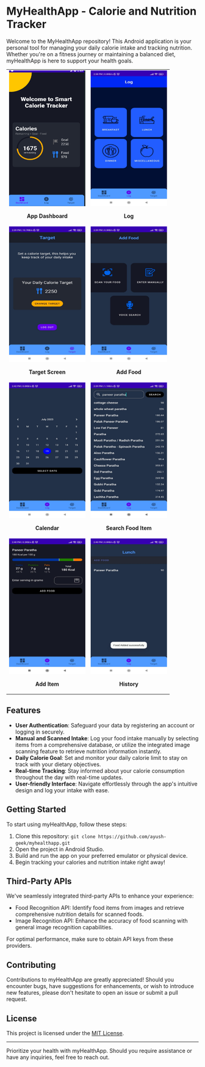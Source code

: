 # MyHealthApp - Calorie and Nutrition Tracker

Welcome to the MyHealthApp repository! This Android application is your personal tool for managing your daily calorie intake and tracking nutrition. Whether you're on a fitness journey or maintaining a balanced diet, myHealthApp is here to support your health goals.

<table align="center">
  <tr>
    <td align="center">
      <img src="dashboard.png" alt="App Dashboard" width="200" height="355">
      <p><strong>App Dashboard</strong></p>
    </td>
    <td align="center">
      <img src="Log.jpg" alt="Log" width="200" height="355">
      <p><strong>Log</strong></p>
    </td>
  </tr>
  <tr>
    <td align="center">
      <img src="target.jpg" alt="Target Screen" width="200" height="355">
      <p><strong>Target Screen</strong></p>
    </td>
    <td align="center">
      <img src="add1.jpg" alt="Add Food" width="200" height="355">
      <p><strong>Add Food</strong></p>
    </td>
  </tr>
  <tr>
    <td align="center">
      <img src="Calendar.jpg" alt="Calendar" width="200" height="355">
      <p><strong>Calendar</strong></p>
    </td>
    <td align="center">
      <img src="add2.jpg" alt="Search Food Item" width="200" height="355">
      <p><strong>Search Food Item</strong></p>
    </td>
  </tr>
  <tr>
    <td align="center">
      <img src="add3.jpg" alt="Add Item" width="200" height="355">
      <p><strong>Add Item</strong></p>
    </td>
    <td align="center">
      <img src="history.jpg" alt="History" width="200" height="355">
      <p><strong>History</strong></p>
    </td>
  </tr>
</table>


## Features

- **User Authentication**: Safeguard your data by registering an account or logging in securely.
- **Manual and Scanned Intake**: Log your food intake manually by selecting items from a comprehensive database, or utilize the integrated image scanning feature to retrieve nutrition information instantly.
- **Daily Calorie Goal**: Set and monitor your daily calorie limit to stay on track with your dietary objectives.
- **Real-time Tracking**: Stay informed about your calorie consumption throughout the day with real-time updates.
- **User-friendly Interface**: Navigate effortlessly through the app's intuitive design and log your intake with ease.

## Getting Started

To start using myHealthApp, follow these steps:

1. Clone this repository: `git clone https://github.com/ayush-geek/myhealthapp.git`
2. Open the project in Android Studio.
3. Build and run the app on your preferred emulator or physical device.
4. Begin tracking your calories and nutrition intake right away!

## Third-Party APIs

We've seamlessly integrated third-party APIs to enhance your experience:
- Food Recognition API: Identify food items from images and retrieve comprehensive nutrition details for scanned foods.
- Image Recognition API: Enhance the accuracy of food scanning with general image recognition capabilities.

For optimal performance, make sure to obtain API keys from these providers.

## Contributing

Contributions to myHealthApp are greatly appreciated! Should you encounter bugs, have suggestions for enhancements, or wish to introduce new features, please don't hesitate to open an issue or submit a pull request.

## License

This project is licensed under the [MIT License](LICENSE).

---

Prioritize your health with myHealthApp. Should you require assistance or have any inquiries, feel free to reach out.
